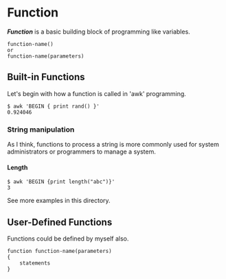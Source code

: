 # Function

***Function*** is a basic building block of programming like variables.

```
function-name()
or
function-name(parameters)
```

## Built-in Functions
Let's begin with how a function is called in 'awk' programming. 

```shell
$ awk 'BEGIN { print rand() }'
0.924046
```

### String manipulation
As I think, functions to process a string is more commonly used for system administrators or programmers to manage a system.

#### Length
```shell
$ awk 'BEGIN {print length("abc")}'
3
```
See more examples in this directory.


## User-Defined Functions
Functions could be defined by myself also. 
```
function function-name(parameters)
{
    statements
}
```

```shell

```